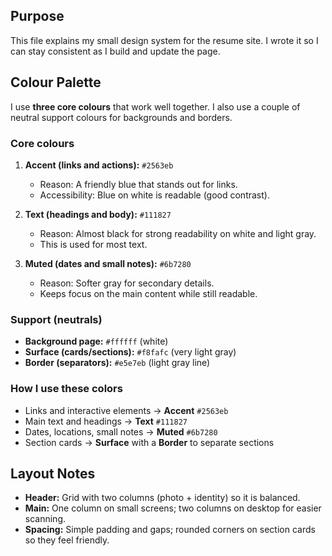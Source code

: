 ## Purpose
This file explains my small design system for the resume site. I wrote it so I can stay consistent as I build and update the page.

## Colour Palette

I use **three core colours** that work well together. I also use a couple of neutral support colours for backgrounds and borders.

### Core colours 
1) **Accent (links and actions):** `#2563eb`  
   - Reason: A friendly blue that stands out for links.  
   - Accessibility: Blue on white is readable (good contrast).

2) **Text (headings and body):** `#111827`  
   - Reason: Almost black for strong readability on white and light gray.  
   - This is used for most text.

3) **Muted (dates and small notes):** `#6b7280`  
   - Reason: Softer gray for secondary details.  
   - Keeps focus on the main content while still readable.

### Support (neutrals)
- **Background page:** `#ffffff` (white)  
- **Surface (cards/sections):** `#f8fafc` (very light gray)  
- **Border (separators):** `#e5e7eb` (light gray line)

### How I use these colors
- Links and interactive elements → **Accent** `#2563eb`  
- Main text and headings → **Text** `#111827`  
- Dates, locations, small notes → **Muted** `#6b7280`  
- Section cards → **Surface** with a **Border** to separate sections

## Layout Notes 
- **Header:** Grid with two columns (photo + identity) so it is balanced.
- **Main:** One column on small screens; two columns on desktop for easier scanning.
- **Spacing:** Simple padding and gaps; rounded corners on section cards so they feel friendly.
